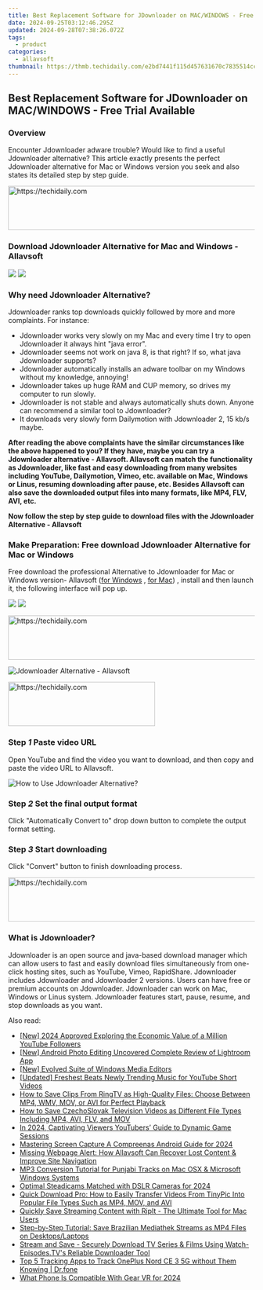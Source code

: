 ```yaml
---
title: Best Replacement Software for JDownloader on MAC/WINDOWS - Free Trial Available
date: 2024-09-25T03:12:46.295Z
updated: 2024-09-28T07:38:26.072Z
tags:
  - product
categories:
  - allavsoft
thumbnail: https://thmb.techidaily.com/e2bd7441f115d457631670c7835514cc1e1ad27ead792a165abad33ef124056a.jpg
---
```


## Best Replacement Software for JDownloader on MAC/WINDOWS - Free Trial Available

### Overview

Encounter Jdownloader adware trouble? Would like to find a useful Jdownloader alternative? This article exactly presents the perfect Jdownloader alternative for Mac or Windows version you seek and also states its detailed step by step guide.

<!-- affiliate ads begin -->
<a href="https://aidotcom.pxf.io/c/5597632/2134503/19576" target="_top" id="2134503">
  <img src="//a.impactradius-go.com/display-ad/19576-2134503" border="0" alt="https://techidaily.com" width="728" height="90"/>
</a>
<img height="0" width="0" src="https://aidotcom.pxf.io/i/5597632/2134503/19576" style="position:absolute;visibility:hidden;" border="0" />
<!-- affiliate ads end -->

### Download Jdownloader Alternative for Mac and Windows - Allavsoft

[![](https://www.allavsoft.com/how-to/../images/how-to/free-download-win.jpg)](https://tools.techidaily.com/allavsoft/products/) [![](https://www.allavsoft.com/how-to/../images/how-to/free-download-mac.jpg)](https://tools.techidaily.com/allavsoft/products/)

### Why need Jdownloader Alternative?

Jdownloader ranks top downloads quickly followed by more and more complaints. For instance:

* Jdownloader works very slowly on my Mac and every time I try to open Jdownloader it always hint "java error".
* Jdownloader seems not work on java 8, is that right? If so, what java Jdownloader supports?
* Jdownloader automatically installs an adware toolbar on my Windows without my knowledge, annoying!
* Jdownloader takes up huge RAM and CUP memory, so drives my computer to run slowly.
* Jdownloader is not stable and always automatically shuts down. Anyone can recommend a similar tool to Jdownloader?
* It downloads very slowly form Dailymotion with Jdownloader 2, 15 kb/s maybe.

**After reading the above complaints have the similar circumstances like the above happened to you? If they have, maybe you can try a Jdownloader alternative - Allavsoft. Allavsoft can match the functionality as Jdownloader, like fast and easy downloading from many websites including YouTube, Dailymotion, Vimeo, etc. available on Mac, Windows or Linus, resuming downloading after pause, etc. Besides Allavsoft can also save the downloaded output files into many formats, like MP4, FLV, AVI, etc.**

**Now follow the step by step guide to download files with the Jdownloader Alternative - Allavsoft**

### Make Preparation: Free download Jdownloader Alternative for Mac or Windows

Free download the professional Alternative to Jdownloader for Mac or Windows version- Allavsoft ([for Windows](https://tools.techidaily.com/allavsoft/products/) , [for Mac](https://tools.techidaily.com/allavsoft/products/)) , install and then launch it, the following interface will pop up.

[![](https://www.allavsoft.com/how-to/../images/how-to/free-download-win.jpg)](https://tools.techidaily.com/allavsoft/products/) [![](https://www.allavsoft.com/how-to/../images/how-to/free-download-mac.jpg)](https://tools.techidaily.com/allavsoft/products/)

<!-- affiliate ads begin -->
<a href="https://review-au.sjv.io/c/5597632/2135315/14409" target="_top" id="2135315">
  <img src="//a.impactradius-go.com/display-ad/14409-2135315" border="0" alt="https://techidaily.com" width="728" height="90"/>
</a>
<img height="0" width="0" src="https://review-au.sjv.io/i/5597632/2135315/14409" style="position:absolute;visibility:hidden;" border="0" />
<!-- affiliate ads end -->

![Jdownloader Alternative - Allavsoft](https://www.allavsoft.com/how-to/../images/allavsoft/screen-shot-600.jpg)

<!-- affiliate ads begin -->
<a href="https://united.elfm.net/c/5597632/2139557/4704" target="_top" id="2139557">
  <img src="//a.impactradius-go.com/display-ad/4704-2139557" border="0" alt="https://techidaily.com" width="300" height="90"/>
</a>
<img height="0" width="0" src="https://united.elfm.net/i/5597632/2139557/4704" style="position:absolute;visibility:hidden;" border="0" />
<!-- affiliate ads end -->

### Step _1_ Paste video URL

Open YouTube and find the video you want to download, and then copy and paste the video URL to Allavsoft.

![How to Use Jdownloader Alternative?](https://www.allavsoft.com/how-to/../images/how-to/jdownloader-alternative/how-to-use-jdownloader-alternative.jpg)

### Step _2_ Set the final output format

Click "Automatically Convert to" drop down button to complete the output format setting.

### Step _3_ Start downloading

Click "Convert" button to finish downloading process.

<!-- affiliate ads begin -->
<a href="https://unicoeye.pxf.io/c/5597632/2134489/18498" target="_top" id="2134489">
  <img src="//a.impactradius-go.com/display-ad/18498-2134489" border="0" alt="https://techidaily.com" width="728" height="90"/>
</a>
<img height="0" width="0" src="https://unicoeye.pxf.io/i/5597632/2134489/18498" style="position:absolute;visibility:hidden;" border="0" />
<!-- affiliate ads end -->

### What is Jdownloader?

Jdownloader is an open source and java-based download manager which can allow users to fast and easily download files simultaneously from one-click hosting sites, such as YouTube, Vimeo, RapidShare. Jdownloader includes Jdownloader and Jdownloader 2 versions. Users can have free or premium accounts on Jdownloader. Jdownloader can work on Mac, Windows or Linus system. Jdownloader features start, pause, resume, and stop downloads as you want.

<ins class="adsbygoogle"
     style="display:block"
     data-ad-format="autorelaxed"
     data-ad-client="ca-pub-7571918770474297"
     data-ad-slot="1223367746"></ins>

<ins class="adsbygoogle"
     style="display:block"
     data-ad-client="ca-pub-7571918770474297"
     data-ad-slot="8358498916"
     data-ad-format="auto"
     data-full-width-responsive="true"></ins>

<span class="atpl-alsoreadstyle">Also read:</span>
<div><ul>
<li><a href="https://facebook-video-footage.techidaily.com/new-2024-approved-exploring-the-economic-value-of-a-million-youtube-followers/"><u>[New] 2024 Approved Exploring the Economic Value of a Million YouTube Followers</u></a></li>
<li><a href="https://extra-resources.techidaily.com/new-android-photo-editing-uncovered-complete-review-of-lightroom-app/"><u>[New] Android Photo Editing Uncovered Complete Review of Lightroom App</u></a></li>
<li><a href="https://some-knowledge.techidaily.com/new-evolved-suite-of-windows-media-editors/"><u>[New] Evolved Suite of Windows Media Editors</u></a></li>
<li><a href="https://facebook-record-videos.techidaily.com/updated-freshest-beats-newly-trending-music-for-youtube-short-videos/"><u>[Updated] Freshest Beats Newly Trending Music for YouTube Short Videos</u></a></li>
<li><a href="https://win-tricks.techidaily.com/how-to-save-clips-from-ringtv-as-high-quality-files-choose-between-mp4-wmv-mov-or-avi-for-perfect-playback/"><u>How to Save Clips From RingTV as High-Quality Files: Choose Between MP4, WMV, MOV, or AVI for Perfect Playback</u></a></li>
<li><a href="https://win-tricks.techidaily.com/how-to-save-czechoslovak-television-videos-as-different-file-types-including-mp4-avi-flv-and-mov/"><u>How to Save CzechoSlovak Television Videos as Different File Types Including MP4, AVI, FLV, and MOV</u></a></li>
<li><a href="https://youtube-clips.techidaily.com/in-2024-captivating-viewers-youtubers-guide-to-dynamic-game-sessions/"><u>In 2024, Captivating Viewers YouTubers’ Guide to Dynamic Game Sessions</u></a></li>
<li><a href="https://screen-activity-recording.techidaily.com/mastering-screen-capture-a-compreenas-android-guide-for-2024/"><u>Mastering Screen Capture A Compreenas Android Guide for 2024</u></a></li>
<li><a href="https://win-tricks.techidaily.com/missing-webpage-alert-how-allavsoft-can-recover-lost-content-and-improve-site-navigation/"><u>Missing Webpage Alert: How Allavsoft Can Recover Lost Content & Improve Site Navigation</u></a></li>
<li><a href="https://win-tricks.techidaily.com/mp3-conversion-tutorial-for-punjabi-tracks-on-mac-osx-and-microsoft-windows-systems/"><u>MP3 Conversion Tutorial for Punjabi Tracks on Mac OSX & Microsoft Windows Systems</u></a></li>
<li><a href="https://extra-support.techidaily.com/optimal-steadicams-matched-with-dslr-cameras-for-2024/"><u>Optimal Steadicams Matched with DSLR Cameras for 2024</u></a></li>
<li><a href="https://win-tricks.techidaily.com/quick-download-pro-how-to-easily-transfer-videos-from-tinypic-into-popular-file-types-such-as-mp4-mov-and-avi/"><u>Quick Download Pro: How to Easily Transfer Videos From TinyPic Into Popular File Types Such as MP4, MOV, and AVI</u></a></li>
<li><a href="https://win-tricks.techidaily.com/quickly-save-streaming-content-with-ripit-the-ultimate-tool-for-mac-users/"><u>Quickly Save Streaming Content with RipIt - The Ultimate Tool for Mac Users</u></a></li>
<li><a href="https://win-tricks.techidaily.com/step-by-step-tutorial-save-brazilian-mediathek-streams-as-mp4-files-on-desktopslaptops/"><u>Step-by-Step Tutorial: Save Brazilian Mediathek Streams as MP4 Files on Desktops/Laptops</u></a></li>
<li><a href="https://win-tricks.techidaily.com/stream-and-save-securely-download-tv-series-and-films-using-watch-episodestvs-reliable-downloader-tool/"><u>Stream and Save - Securely Download TV Series & Films Using Watch-Episodes.TV's Reliable Downloader Tool</u></a></li>
<li><a href="https://android-location-track.techidaily.com/top-5-tracking-apps-to-track-oneplus-nord-ce-3-5g-without-them-knowing-drfone-by-drfone-virtual-android/"><u>Top 5 Tracking Apps to Track OnePlus Nord CE 3 5G without Them Knowing | Dr.fone</u></a></li>
<li><a href="https://article-helps.techidaily.com/what-phone-is-compatible-with-gear-vr-for-2024/"><u>What Phone Is Compatible With Gear VR for 2024</u></a></li>
</ul></div>

